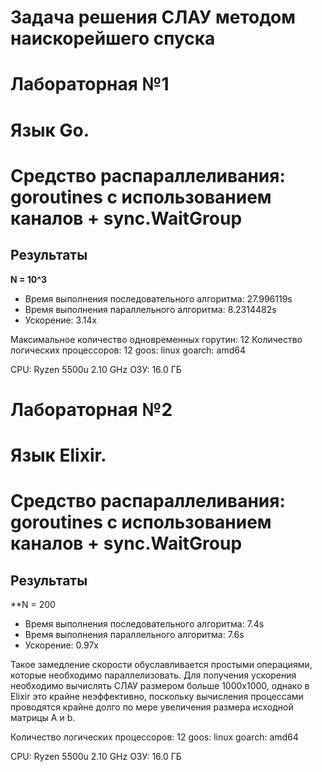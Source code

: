 # Задача решения СЛАУ методом наискорейшего спуска

# Лабораторная №1
# Язык Go. 
# Средство распараллеливания: goroutines с использованием каналов + sync.WaitGroup
## Результаты
**N = 10^3**
- Время выполнения последовательного алгоритма: 27.996119s
- Время выполнения параллельного алгоритма: 8.2314482s
- Ускорение: 3.14x

Максимальное количество одновременных горутин: 12
Количество логических процессоров: 12
goos: linux
goarch: amd64

CPU: Ryzen 5500u 2.10 GHz
ОЗУ: 16.0 ГБ

# Лабораторная №2
# Язык Elixir. 
# Средство распараллеливания: goroutines с использованием каналов + sync.WaitGroup
## Результаты
**N = 200
- Время выполнения последовательного алгоритма: 7.4s
- Время выполнения параллельного алгоритма: 7.6s
- Ускорение: 0.97x

Такое замедление скорости обуславливается простыми операциями, которые необходимо параллелизовать. Для получения ускорения необходимо вычислять СЛАУ размером больше 1000х1000, однако в Elixir это крайне неэффективно, поскольку вычисления процессами проводятся крайне долго по мере увеличения размера исходной матрицы А и b.

Количество логических процессоров: 12
goos: linux
goarch: amd64

CPU: Ryzen 5500u 2.10 GHz
ОЗУ: 16.0 ГБ
